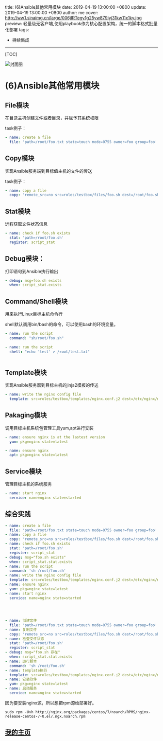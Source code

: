 title:  (6)Ansible其他常用模块
date: 2019-04-19 13:00:00 +0800
update: 2019-04-19 13:00:00 +0800
author: me
cover: http://ww1.sinaimg.cn/large/006jIRTegy1g25yw879iyj31kw11x1ky.jpg
preview:   轻量级无客户端,使用playbook作为核心配置架构，统一的脚本格式批量化部署
tags:

  -  持续集成

---



[TOC]

![封面图](http://ww1.sinaimg.cn/large/006jIRTegy1g25yw879iyj31kw11x1ky.jpg)

# (6)Ansible其他常用模块

## File模块

在目录主机创建文件或者目录，并赋予其系统权限

task例子：

```yaml
- name: create a file 
  file: 'path=/root/foo.txt state=touch mode=0755 owner=foo group=foo'
```

## Copy模块

实现Ansible服务端到目标值主机的文件的传送

task例子：

```yaml
- name: copy a file
  copy: 'remote_src=no src=roles/testbox/files/foo.sh dest=/root/foo.sh mode=0644 force=yes'
```

## Stat模块

远程获取文件状态信息

```yaml
- name: check if foo.sh exists
  stat: 'path=/root/foo.sh'
  register: script_stat
```

## Debug模块：

打印语句到Ansible执行输出

```yaml
- debug: msg=foo.sh exists
  when: script_stat.exists
```

## Command/Shell模块

用来执行Linux目标主机命令行

shell默认调用bin/bash的命令，可以使用bash的环境变量。

```yaml
- name: run the script
  command: "sh/root/foo.sh"
  
- name: run the script
  shell: "echo 'test' > /root/test.txt"
  
```

## Template模块

实现Ansible服务器到目标主机的jinja2模板的传送

```yaml
- name: write the nginx config file
  template: src=roles/testbox/templates/nginx.conf.j2 dest=/etc/nginx/nginx.conf
```

## Pakaging模块

调用目标主机系统包管理工具yum,apt进行安装

```yaml
- name: ensure nginx is at the lastest version
  yum: pkg=nginx state=latest
```

```yaml
- name: ensure nginx
  apt: pkg=nginx state=latest
```

## Service模块

管理目标主机的系统服务

```yaml
- name: start nginx
  service: name=nginx state=started
```

## 综合实践

```yaml
- name: create a file
  file: 'path=/root/foo.txt state=touch mode=0755 owner=foo group=foo'
- name: copy a file
  copy: 'remote_src=no src=roles/testbox/files/foo.sh dest=/root/foo.sh mode=0644 force=yes'
- name: check if foo.sh exists
  stat: 'path=/root/foo.sh'
  register: script_stat
- debug: msg="foo.sh exists"
  when: script_stat.stat.exists
- name: run the script
  command: 'sh /root/foo.sh'
- name: write the nginx config file
  template: src=roles/testbox/templates/nginx.conf.j2 dest=/etc/nginx/nginx.conf
- name: ensure nginx
  yum: pkg=nginx state=latest
- name: start nginx
  service: name=nginx state=started
  
  
  
  
- name: 创建文件
  file: 'path=/root/foo.txt state=touch mode=0755 owner=foo group=foo'
- name: 复制文件
  copy: 'remote_src=no src=roles/testbox/files/foo.sh dest=/root/foo.sh mode=0644 force=yes'
- name: 检查文件状态
  stat: 'path=/root/foo.sh'
  register: script_stat
- debug: msg="foo.sh 存在"
  when: script_stat.stat.exists
- name: 运行脚本
  command: 'sh /root/foo.sh'
- name: template执行
  template: src=roles/testbox/templates/nginx.conf.j2 dest=/etc/nginx/nginx.conf
- name: 安装软件
  yum: pkg=nginx state=latest
- name: 启动服务
  service: name=nginx state=started
```



因为要安装nginx源，所以想把rpm源给部署好。

```shell
sudo rpm -Uvh http://nginx.org/packages/centos/7/noarch/RPMS/nginx-release-centos-7-0.el7.ngx.noarch.rpm
```



## [我的主页](https://suveng.github.io/blog/)



